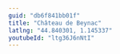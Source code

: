 ```yaml
---
guid: "db6f841bb01f"
title: "Château de Beynac"
latlng: "44.840301, 1.145337"
youtubeId: "ltg36J6nNtI" 
---
```

